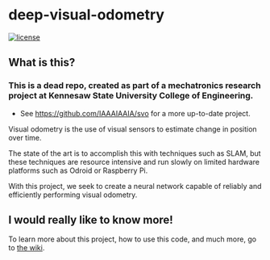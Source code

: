 # deep-visual-odometry
[![license](https://img.shields.io/github/license/mashape/apistatus.svg?maxAge=2592000)](https://github.com/ksu-mechatronics-research/deep-visual-odometry/blob/master/LICENSE)
## What is this?

### This is a dead repo, created as part of a mechatronics research project at Kennesaw State University College of Engineering.
* See https://github.com/IAAAIAAIA/svo for a more up-to-date project.

Visual odometry is the use of visual sensors to estimate change in position over time.

The state of the art is to accomplish this with techniques such as SLAM, but these techniques are resource intensive and run slowly on limited hardware platforms such as Odroid or Raspberry Pi.

With this project, we seek to create a neural network capable of reliably and efficiently performing visual odometry.

## I would really like to know more!
To learn more about this project, how to use this code, and much more, go to [the wiki](https://github.com/ksu-mechatronics-research/deep-visual-odometry/wiki).
